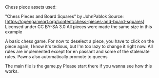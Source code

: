 
Chess piece assets used:

"Chess Pieces and Board Squares" by JohnPablok
Source: [https://opengameart.org/content/chess-pieces-and-board-squares]
Licensed under CC BY-SA 3.0
All pieces were made the same size in this example

A basic chess game. For now to deselect a piece, you have to click on the piece again, I know it's tedious, but I'm too lazy to change it right now.
All rules are implemented except for en passant and some of the stalemate rules. Pawns also automatically promote to queens 

The main file is the game.py Please start there if you wanna see how this works.
